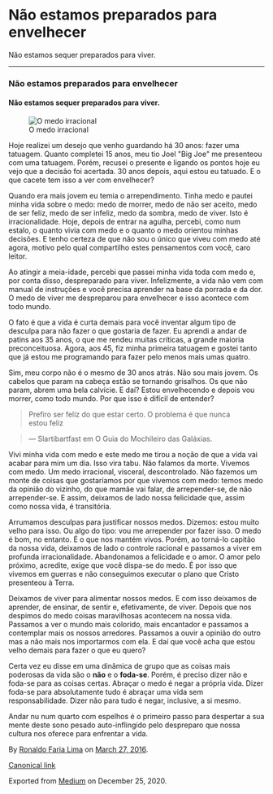 Não estamos preparados para envelhecer
======================================

Não estamos sequer preparados para viver.

------------------------------------------------------------------------

### Não estamos preparados para envelhecer

#### Não estamos sequer preparados para viver.

<figure>
<img src="https://cdn-images-1.medium.com/max/800/1*lVlBfeCiFAK7qMcYBr42ZQ.jpeg" alt="O medo irracional" class="graf-image" /><figcaption>O medo irracional</figcaption>
</figure><span class="graf-dropCap">H</span>oje realizei um desejo que
venho guardando há 30 anos: fazer uma tatuagem. Quanto completei 15
anos, meu tio Joel "Big Joe" me presenteou com uma tatuagem. Porém,
recusei o presente e ligando os pontos hoje eu vejo que a decisão foi
acertada. 30 anos depois, aqui estou eu tatuado. E o que cacete tem isso
a ver com envelhecer?

Quando era mais jovem eu temia o arrependimento. Tinha medo e pautei
minha vida sobre o medo: medo de morrer, medo de não ser aceito, medo de
ser feliz, medo de ser infeliz, medo da sombra, medo de viver. Isto é
irracionalidade. Hoje, depois de entrar na agulha, percebi, como num
estalo, o quanto vivia com medo e o quanto o medo orientou minhas
decisões. E tenho certeza de que não sou o único que viveu com medo até
agora, motivo pelo qual compartilho estes pensamentos com você, caro
leitor.

Ao atingir a meia-idade, percebi que passei minha vida toda com medo e,
por conta disso, despreparado para viver. Infelizmente, a vida não vem
com manual de instruções e você precisa aprender na base da porrada e da
dor. O medo de viver me despreparou para envelhecer e isso acontece com
todo mundo.

O fato é que a vida é curta demais para você inventar algum tipo de
desculpa para não fazer o que gostaria de fazer. Eu aprendi a andar de
patins aos 35 anos, o que me rendeu muitas críticas, a grande maioria
preconceituosa. Agora, aos 45, fiz minha primeira tatuagem e gostei
tanto que já estou me programando para fazer pelo menos mais umas
quatro.

Sim, meu corpo não é o mesmo de 30 anos atrás. Não sou mais jovem. Os
cabelos que param na cabeça estão se tornando grisalhos. Os que não
param, abrem uma bela calvície. E daí? Estou envelhecendo e depois vou
morrer, como todo mundo. Por que isso é difícil de entender?

> Prefiro ser feliz do que estar certo. O problema é que nunca
> estou feliz

> — Slartibartfast em O Guia do Mochileiro das Galáxias.

Vivi minha vida com medo e este medo me tirou a noção de que a vida vai
acabar para mim um dia. Isso vira tabu. Não falamos da morte. Vivemos
com medo. Um medo irracional, visceral, descontrolado. Não fazemos um
monte de coisas que gostaríamos por que vivemos com medo: temos medo da
opinião do vizinho, do que mamãe vai falar, de arrepender-se, de não
arrepender-se. E assim, deixamos de lado nossa felicidade que, assim
como nossa vida, é transitória.

Arrumamos desculpas para justificar nossos medos. Dizemos: estou muito
velho para isso. Ou algo do tipo: vou me arrepender por fazer isso. O
medo é bom, no entanto. É o que nos mantém vivos. Porém, ao torná-lo
capitão da nossa vida, deixamos de lado o controle racional e passamos a
viver em profunda irracionalidade. Abandonamos a felicidade e o amor. O
amor pelo próximo, acredite, exige que você dispa-se do medo. É por isso
que vivemos em guerras e não conseguimos executar o plano que Cristo
presenteou à Terra.

Deixamos de viver para alimentar nossos medos. E com isso deixamos de
aprender, de ensinar, de sentir e, efetivamente, de viver. Depois que
nos despimos do medo coisas maravilhosas acontecem na nossa vida.
Passamos a ver o mundo mais colorido, mais encantador e passamos a
contemplar mais os nossos arredores. Passamos a ouvir a opinião do outro
mas a não mais nos importarmos com ela. E daí que você acha que estou
velho demais para fazer o que eu quero?

Certa vez eu disse em uma dinâmica de grupo que as coisas mais poderosas
da vida são o **não** e o **foda-se**. Porém, é preciso dizer não e
foda-se para as coisas certas. Abraçar o medo é negar a própria vida.
Dizer foda-se para absolutamente tudo é abraçar uma vida sem
responsabilidade. Dizer não para tudo é negar, inclusive, a si mesmo.

Andar nu num quarto com espelhos é o primeiro passo para despertar a sua
mente deste sono pesado auto-inflingido pelo despreparo que nossa
cultura nos oferece para enfrentar a vida.

By
<a href="https://medium.com/@ronaldolima" class="p-author h-card">Ronaldo Faria Lima</a>
on [March 27, 2016](https://medium.com/p/3cdfbfa88963).

<a href="https://medium.com/@ronaldolima/n%C3%A3o-estamos-preparados-para-envelhecer-3cdfbfa88963" class="p-canonical">Canonical link</a>

Exported from [Medium](https://medium.com) on December 25, 2020.
